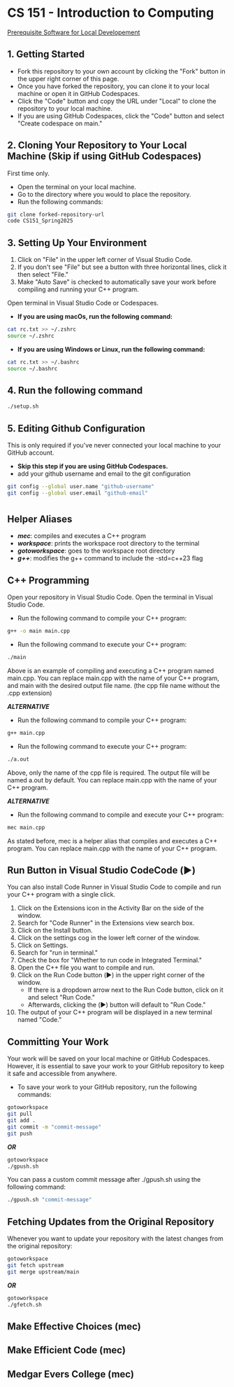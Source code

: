 # **CS 151 - Introduction to Computing**


[Prerequisite Software for Local Developement](setup.md)

## 1. Getting Started
- Fork this repository to your own account by clicking the "Fork" button in the upper right corner of this page.
- Once you have forked the repository, you can clone it to your local machine or open it in GitHub Codespaces.
- Click the "Code" button and copy the URL under "Local" to clone the repository to your local machine.
- If you are using GitHub Codespaces, click the "Code" button and select "Create codespace on main."

## 2. Cloning Your Repository to Your Local Machine (Skip if using GitHub Codespaces)
First time only.
- Open the terminal on your local machine.
- Go to the directory where you would to place the repository.
- Run the following commands:
```sh
git clone forked-repository-url
code CS151_Spring2025
```

## 3. Setting Up Your Environment
1. Click on "File" in the upper left corner of Visual Studio Code.
2. If you don't see "File" but see a button with three horizontal lines, click it then select "File."
3. Make "Auto Save" is checked to automatically save your work before compiling and running your C++ program.

Open terminal in Visual Studio Code or Codespaces.
- **If you are using macOs, run the following command:**
```sh
cat rc.txt >> ~/.zshrc
source ~/.zshrc
```
- **If you are using Windows or Linux, run the following command:**
```sh
cat rc.txt >> ~/.bashrc
source ~/.bashrc
```
## 4. Run the following command
```sh
./setup.sh
```

## 5. Editing Github Configuration
This is only required if you've never connected your local machine to your GitHub account.
- **Skip this step if you are using GitHub Codespaces.**
- add your github username and email to the git configuration
```sh
git config --global user.name "github-username"
git config --global user.email "github-email"
```
#
#

## Helper Aliases
- ***mec***: compiles and executes a C++ program
- ***workspace***: prints the workspace root directory to the terminal
- ***gotoworkspace***: goes to the workspace root directory
- ***g++***: modifies the g++ command to include the -std=c++23 flag

## C++ Programming
Open your repository in Visual Studio Code.
Open the terminal in Visual Studio Code.
- Run the following command to compile your C++ program:
```sh
g++ -o main main.cpp
```
- Run the following command to execute your C++ program:
```sh
./main
```
Above is an example of compiling and executing a C++ program named main.cpp. You can replace main.cpp with the name of your C++ program, and main with the desired output file name. (the cpp file name without the .cpp extension)

***ALTERNATIVE***

- Run the following command to compile your C++ program:
```sh
g++ main.cpp
```
- Run the following command to execute your C++ program:
```sh
./a.out
```
Above, only the name of the cpp file is required. The output file will be named a.out by default. You can replace main.cpp with the name of your C++ program.

***ALTERNATIVE***

- Run the following command to compile and execute your C++ program:
```sh
mec main.cpp
```
As stated before, mec is a helper alias that compiles and executes a C++ program. You can replace main.cpp with the name of your C++ program.

## Run Button in Visual Studio CodeCode (▶️)
You can also install Code Runner in Visual Studio Code to compile and run your C++ program with a single click.
1. Click on the Extensions icon in the Activity Bar on the side of the window.
2. Search for "Code Runner" in the Extensions view search box.
3. Click on the Install button.
4. Click on the settings cog in the lower left corner of the window.
5. Click on Settings.
6. Search for "run in terminal."
7. Check the box for "Whether to run code in Integrated Terminal."
8. Open the C++ file you want to compile and run.
9. Click on the Run Code button (▶️) in the upper right corner of the window.
    - If there is a dropdown arrow next to the Run Code button, click on it and select "Run Code."
    - Afterwards, clicking the (▶️) button will default to "Run Code."
10. The output of your C++ program will be displayed in a new terminal named "Code."

## Committing Your Work
Your work will be saved on your local machine or GitHub Codespaces. However, it is essential to save your work to your GitHub repository to keep it safe and accessible from anywhere.
- To save your work to your GitHub repository, run the following commands:
```sh
gotoworkspace
git pull
git add .
git commit -m "commit-message"
git push
```
***OR***
```sh
gotoworkspace
./gpush.sh
```
You can pass a custom commit message after ./gpush.sh using the following command:
```sh
./gpush.sh "commit-message"
```

## Fetching Updates from the Original Repository
Whenever you want to update your repository with the latest changes from the original repository:
```sh
gotoworkspace
git fetch upstream
git merge upstream/main
```
***OR***
```sh
gotoworkspace
./gfetch.sh
```

## Make Effective Choices (mec)
## Make Efficient Code (mec)
## Medgar Evers College (mec)




